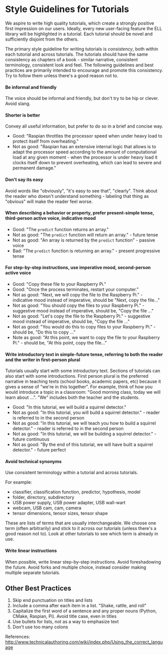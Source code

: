 # Style Guidelines for Tutorials

We aspire to write high quality tutorials, which create a strongly positive first impression on our users. Ideally, every new user-facing feature the ELL library will be highlighted in a tutorial. Each tutorial should be novel and sufficiently disjoint from the others.

The primary style guideline for writing tutorials is *consistency*, both within each tutorial and across tutorials. The tutorials should have the same consistency as chapters of a book - similar narrative, consistent terminology, consistent look and feel. The following guidelines and best practices are primarily intended to encourage and promote this consistency. Try to follow them unless there's a good reason not to. 

#### Be informal and friendly

The voice should be informal and friendly, but don't try to be hip or clever. Avoid slang.  

#### Shorter is better

Convey all useful information, but prefer to do so in a brief and concise way.    

* Good: "Raspian throttles the processor speed when under heavy load to protect itself from overheating."
* Not as good: "Raspian has an extensive internal logic that allows is to adapt the processor speed according to the amount of computational load at any given moment - when the processor is under heavy load it clocks itself down to prevent overheating, which can lead to severe and permanent damage." 

#### Don't say its easy

Avoid words like "obviously", "it's easy to see that", "clearly". Think about the reader who doesn't understand something - labeling that thing as "obvious" will make the reader feel worse.   

#### When describing a behavior or property, prefer present-simple tense, third-person active voice, indicative mood 

* Good: "The `predict` function returns an array."
* Not as good: "The `predict` function will return an array." - future tense
* Not as good: "An array is returned by the `predict` function" - passive voice
* Bad: "The `predict` function is returning an array." - present progressive tense

#### For step-by-step instructions, use imperative mood, second-person active voice 

* Good: "Copy these file to your Raspberry Pi."
* Good: "Once the process terminates, restart your computer."
* Not as good: "Next, we will copy the file to the Raspberry Pi." - indicative mood instead of imperative, should be "Next, copy the file..."
* Not as good: "You should copy the files to your Raspberry Pi." - suggestive mood instead of imperative, should be, "Copy the file ..."
* Not as good: "Let's copy the file to the Raspberry Pi." - suggestive mood instead of imperative, should be, "Copy the file ..."
* Not as good: "You would do this to copy files to your Raspberry Pi." - should be, "Do this to copy ..."
* Note as good: "At this point, we want to copy the file to your Raspberry Pi." - should be, "At this point, copy the file..."

#### Write introductory text in simple-future tense, referring to both the reader and the writer in first-person plural

Tutorials usually start with some introductory text. Sections of tutorials can also start with some introductions. First person plural is the preferred narrative in teaching texts (school books, academic papers, etc) because it gives a sense of "we're in this together". For example, think of how you would introduce a topic in a classroom: "Good morning class, today we will learn about ...". "We" includes both the teacher and the students. 

* Good: "In this tutorial, we will build a squirrel detector."
* Not as good: "In this tutorial, you will build a squirrel detector." - reader is referred to in the second person
* Not as good: "In this tutorial, we will teach you how to build a squirrel detector." - reader is referred to in the second person
* Not as good: "In this tutorial, we will be building a squirrel detector." - future continuous
* Not as good: "By the end of this tutorial, we will have built a squirrel detector." - future perfect 

#### Avoid technical synonyms

Use consistent terminology within a tutorial and across tutorials.

For example:

* classifier, classification function, predictor, hypothesis, model
* folder, directory, subdirectory
* USB power supply, USB power adapter, USB wall-wart
* webcam, USB cam, cam, camera
* tensor dimensions, tensor sizes, tensor shape

 These are lists of terms that are usually interchangeable. We choose one term (often arbitrarily) and stick to it across our tutorials (unless there's a good reason not to). Look at other tutorials to see which term is already in use. 
 
#### Write linear instructions

When possible, write linear step-by-step instructions. Avoid foreshadowing the future. Avoid forks and multiple choice, instead consider making multiple separate tutorials. 

## Other Best Practices

1. Skip end punctuation on titles and lists
2. Include a comma after each item in a list. "Shake, rattle, and roll"
3. Capitalize the first word of a sentence and any proper nouns (Python, CMake, Raspian, Pi). Avoid title case, even in titles
4. Use bullets for lists, not as a way to emphasize text
5. Don't use too many colons 

References:
http://www.technicalauthoring.com/wiki/index.php/Using_the_correct_language
